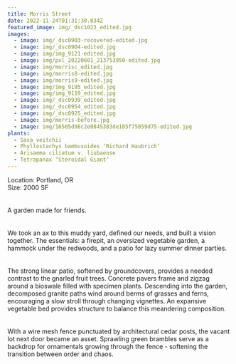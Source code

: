 ```yaml
---
title: Morris Street
date: 2022-11-24T01:31:30.034Z
featured_image: img/_dsc1023_edited.jpg
images:
  - image: img/_dsc0903-recovered-edited.jpg
  - image: img/_dsc0904-edited.jpg
  - image: img/img_9121-edited.jpg
  - image: img/pxl_20220601_213753950-edited.jpg
  - image: img/morrisc_edited.jpg
  - image: img/morris8-edited.jpg
  - image: img/morris9-edited.jpg
  - image: img/img_9195_edited.jpg
  - image: img/img_9119_edited.jpg
  - image: img/_dsc0939_edited.jpg
  - image: img/_dsc0954_edited.jpg
  - image: img/_dsc0925_edited.jpg
  - image: img/morris-before.jpg
  - image: img/16505d98c2e0845383de105f75059d75-edited.jpg
plants:
  - Sasa veitchii
  - Phyllostachys bambusoides ‘Richard Haubrich’
  - Arisaema ciliatum v. liubaense
  - Tetrapanax ‘Steroidal Giant’
---
```

L﻿ocation: Portland, OR\
S﻿ize: 2000 SF\
\
\
A garden made for friends. \
\
\
We took an ax to this muddy yard, defined our needs, and built a vision together. The essentials: a firepit, an oversized vegetable garden, a hammock under the redwoods, and a patio for lazy summer dinner parties.\
\
\
The strong linear patio, softened by groundcovers, provides a needed contrast to the gnarled fruit trees. Concrete pavers frame and zigzag around a bioswale filled with specimen plants. Descending into the garden, decomposed granite paths wind around berms of grasses and ferns, encouraging a slow stroll through changing vignettes. An expansive vegetable bed provides structure to balance this meandering composition. \
\
\
With a wire mesh fence punctuated by architectural cedar posts, the vacant lot next door became an asset. Sprawling green brambles serve as a backdrop for ornamentals growing through the fence - softening the transition between order and chaos.